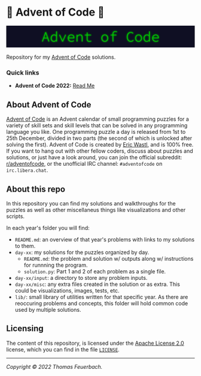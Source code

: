 🎄 Advent of Code 🎄
==============

![AoC2022 logo](https://raw.githubusercontent.com/tfeuerbach/advent-of-code/main/aoc.png)

Repository for my [Advent of Code](#about-advent-of-code) solutions.

### Quick links

- **Advent of Code 2022:** [Read Me][2022-wal]

About Advent of Code
--------------------

[Advent of Code][aoc-about] is an Advent calendar of small programming puzzles
for a variety of skill sets and skill levels that can be solved in any
programming language you like. One programming puzzle a day is released from 1st
to 25th December, divided in two parts (the second of which is unlocked after
solving the first). Advent of Code is created by [Eric Wastl][aoc-eric], and is
100% free. If you want to hang out with other fellow coders, discuss about puzzles
and solutions, or just have a look around, you can join the official subreddit: 
[r/adventofcode][aoc-reddit], or the unofficial IRC channel: `#adventofcode` on 
`irc.libera.chat`.


About this repo
---------------
In this repository you can find my solutions and walkthroughs for the puzzles as
well as other miscellaneus things like visualizations and other scripts.

In each year's folder you will find:

- `README.md`: an overview of that year's problems with links to my solutions 
   to them.
- `day-xx`: my solutions for the puzzles organized by day.
  - `README.md`: the problem and solution w/ outputs along w/ instructions for
     runnning the program.
  - `solution.py`: Part 1 and 2 of each problem as a single file.
- `day-xx/input`: a directory to store any problem inputs.
- `day-xx/misc`: any extra files created in the solution or as extra. This
   could be visualizations, images, tests, etc.
- `lib/`: small library of utilities written for that specific year. As there are
   reoccuring problems and concepts, this folder will hold common code used by 
   multiple solutions.


Licensing
---------

The content of this repository, is licensed under the [Apache License 2.0](https://www.apache.org/licenses/LICENSE-2.0) license, 
which you can find in the file [`LICENSE`](/LICENSE).

---

*Copyright &copy; 2022 Thomas Feuerbach.*


[2022-wal]: 2022/README.md

[aoc-about]:   https://adventofcode.com/2022/about
[aoc-eric]:    https://twitter.com/ericwastl
[aoc-support]: https://adventofcode.com/2022/support
[aoc-reddit]:  https://www.reddit.com/r/adventofcode/
